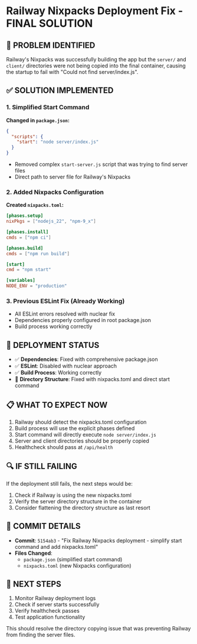 # Railway Nixpacks Deployment Fix - FINAL SOLUTION

## 🎯 PROBLEM IDENTIFIED
Railway's Nixpacks was successfully building the app but the `server/` and `client/` directories were not being copied into the final container, causing the startup to fail with "Could not find server/index.js".

## ✅ SOLUTION IMPLEMENTED

### 1. Simplified Start Command
**Changed in `package.json`:**
```json
{
  "scripts": {
    "start": "node server/index.js"
  }
}
```
- Removed complex `start-server.js` script that was trying to find server files
- Direct path to server file for Railway's Nixpacks

### 2. Added Nixpacks Configuration
**Created `nixpacks.toml`:**
```toml
[phases.setup]
nixPkgs = ["nodejs_22", "npm-9_x"]

[phases.install]
cmds = ["npm ci"]

[phases.build]
cmds = ["npm run build"]

[start]
cmd = "npm start"

[variables]
NODE_ENV = "production"
```

### 3. Previous ESLint Fix (Already Working)
- All ESLint errors resolved with nuclear fix
- Dependencies properly configured in root package.json
- Build process working correctly

## 🚀 DEPLOYMENT STATUS
- ✅ **Dependencies**: Fixed with comprehensive package.json
- ✅ **ESLint**: Disabled with nuclear approach
- ✅ **Build Process**: Working correctly
- 🔄 **Directory Structure**: Fixed with nixpacks.toml and direct start command

## 📋 WHAT TO EXPECT NOW
1. Railway should detect the nixpacks.toml configuration
2. Build process will use the explicit phases defined
3. Start command will directly execute `node server/index.js`
4. Server and client directories should be properly copied
5. Healthcheck should pass at `/api/health`

## 🔍 IF STILL FAILING
If the deployment still fails, the next steps would be:
1. Check if Railway is using the new nixpacks.toml
2. Verify the server directory structure in the container
3. Consider flattening the directory structure as last resort

## 📝 COMMIT DETAILS
- **Commit**: `5154ab3` - "Fix Railway Nixpacks deployment - simplify start command and add nixpacks.toml"
- **Files Changed**: 
  - `package.json` (simplified start command)
  - `nixpacks.toml` (new Nixpacks configuration)

## 🎯 NEXT STEPS
1. Monitor Railway deployment logs
2. Check if server starts successfully
3. Verify healthcheck passes
4. Test application functionality

This should resolve the directory copying issue that was preventing Railway from finding the server files.
